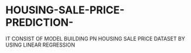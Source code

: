 # HOUSING-SALE-PRICE-PREDICTION-
IT CONSIST OF MODEL BUILDING PN HOUSING SALE PRICE DATASET BY USING LINEAR REGRESSION 
